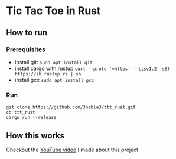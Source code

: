 # Tic Tac Toe in Rust

## How to run
### Prerequisites
- install git: `sudo apt install git`
- install cargo with rustup `curl --proto '=https' --tlsv1.2 -sSf https://sh.rustup.rs | sh`
- install gcc `sudo apt install gcc`

### Run
```shell
git clone https://github.com/3nabla3/ttt_rust.git
cd ttt_rust
cargo run --release
```

## How this works

Checkout the [YouTube video](https://youtu.be/RnTjTinM-vM) I made about this project
